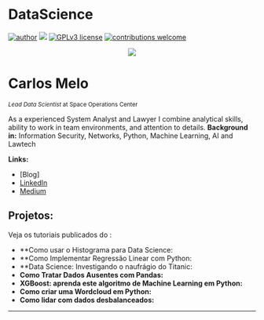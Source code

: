 # DataScience
[![author](https://img.shields.io/badge/author-FM-red)](https://www.linkedin.com/in/grangeiro) [![](https://img.shields.io/badge/python-3.7+-blue.svg)](https://www.python.org/downloads/release/python-365/) [![GPLv3 license](https://img.shields.io/badge/License-GPLv3-blue.svg)](http://perso.crans.org/besson/LICENSE.html) [![contributions welcome](https://img.shields.io/badge/contributions-welcome-brightgreen.svg?style=flat)](https://github.com/FM1900/DataScience)

<p align="center">
  <img src="banner.png" >
</p>

# Carlos Melo
<sub>*Lead Data Scientist* at Space Operations Center</sub>

As a experienced System Analyst and Lawyer I combine analytical skills, ability to work in team environments, and attention to details. 
**Background in:** Information Security, Networks, Python, Machine Learning, AI and Lawtech

**Links:**
* [Blog]
* [LinkedIn](https://www.linkedin.com/in/grangeiro)
* [Medium](https://www.medium.com)


## Projetos:
Veja os tutoriais publicados do :

* **Como usar o Histograma para Data Science:
* **Como Implementar Regressão Linear com Python:
* **Data Science: Investigando o naufrágio do Titanic:
* **Como Tratar Dados Ausentes com Pandas:** 
* **XGBoost: aprenda este algoritmo de Machine Learning em Python:** 
* **Como criar uma Wordcloud em Python:** 
* **Como lidar com dados desbalanceados:** 

---




